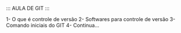 ::: AULA DE GIT :::

1- O que é controle de versão
2- Softwares para controle de versão
3- Comando iniciais do GIT
4- Continua...